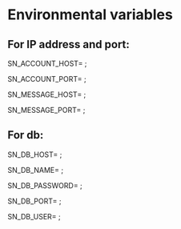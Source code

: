 # Environmental variables

## For IP address and port:

SN_ACCOUNT_HOST= ;

SN_ACCOUNT_PORT= ;

SN_MESSAGE_HOST= ;

SN_MESSAGE_PORT= ;

## For db:

SN_DB_HOST= ;

SN_DB_NAME= ;

SN_DB_PASSWORD= ;

SN_DB_PORT= ;

SN_DB_USER= ;